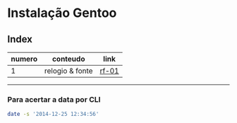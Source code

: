 # Instalação Gentoo

## Index

| numero | conteudo | link |
|---|---|---|
| 1 | relogio & fonte | [rf-01](#rf-01) |

---

### Para acertar a data por CLI
```bash
date -s '2014-12-25 12:34:56'
```
